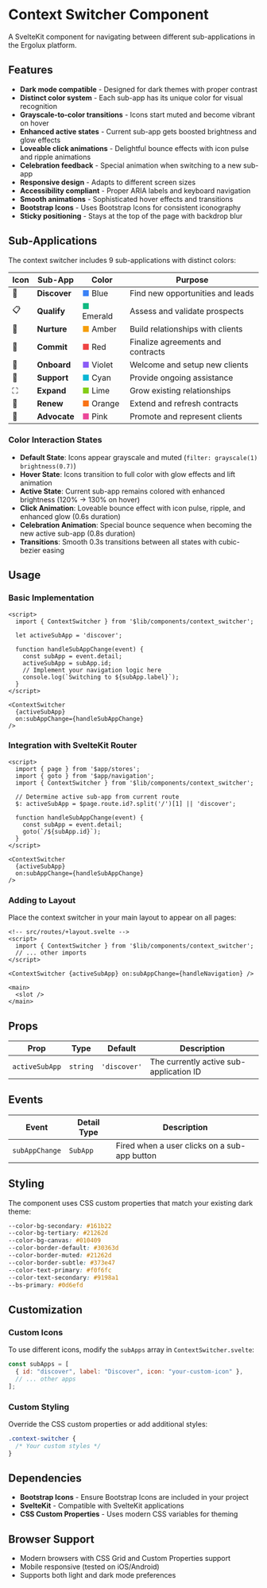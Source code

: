 # Context Switcher Component

A SvelteKit component for navigating between different sub-applications in the Ergolux platform.

## Features

- **Dark mode compatible** - Designed for dark themes with proper contrast
- **Distinct color system** - Each sub-app has its unique color for visual recognition
- **Grayscale-to-color transitions** - Icons start muted and become vibrant on hover
- **Enhanced active states** - Current sub-app gets boosted brightness and glow effects
- **Loveable click animations** - Delightful bounce effects with icon pulse and ripple animations
- **Celebration feedback** - Special animation when switching to a new sub-app
- **Responsive design** - Adapts to different screen sizes
- **Accessibility compliant** - Proper ARIA labels and keyboard navigation
- **Smooth animations** - Sophisticated hover effects and transitions
- **Bootstrap Icons** - Uses Bootstrap Icons for consistent iconography
- **Sticky positioning** - Stays at the top of the page with backdrop blur

## Sub-Applications

The context switcher includes 9 sub-applications with distinct colors:

| Icon | Sub-App      | Color                                        | Purpose                           |
| ---- | ------------ | -------------------------------------------- | --------------------------------- |
| 🧭   | **Discover** | <span style="color:#3b82f6">■</span> Blue    | Find new opportunities and leads  |
| 📋   | **Qualify**  | <span style="color:#10b981">■</span> Emerald | Assess and validate prospects     |
| 💬   | **Nurture**  | <span style="color:#f59e0b">■</span> Amber   | Build relationships with clients  |
| 📝   | **Commit**   | <span style="color:#ef4444">■</span> Red     | Finalize agreements and contracts |
| 🚀   | **Onboard**  | <span style="color:#8b5cf6">■</span> Violet  | Welcome and setup new clients     |
| 🛟    | **Support**  | <span style="color:#06b6d4">■</span> Cyan    | Provide ongoing assistance        |
| ⛶    | **Expand**   | <span style="color:#84cc16">■</span> Lime    | Grow existing relationships       |
| 🔄   | **Renew**    | <span style="color:#f97316">■</span> Orange  | Extend and refresh contracts      |
| 📢   | **Advocate** | <span style="color:#ec4899">■</span> Pink    | Promote and represent clients     |

### Color Interaction States

- **Default State**: Icons appear grayscale and muted (`filter: grayscale(1) brightness(0.7)`)
- **Hover State**: Icons transition to full color with glow effects and lift animation
- **Active State**: Current sub-app remains colored with enhanced brightness (120% → 130% on hover)
- **Click Animation**: Loveable bounce effect with icon pulse, ripple, and enhanced glow (0.6s duration)
- **Celebration Animation**: Special bounce sequence when becoming the new active sub-app (0.8s duration)
- **Transitions**: Smooth 0.3s transitions between all states with cubic-bezier easing

## Usage

### Basic Implementation

```svelte
<script>
  import { ContextSwitcher } from '$lib/components/context_switcher';

  let activeSubApp = 'discover';

  function handleSubAppChange(event) {
    const subApp = event.detail;
    activeSubApp = subApp.id;
    // Implement your navigation logic here
    console.log(`Switching to ${subApp.label}`);
  }
</script>

<ContextSwitcher
  {activeSubApp}
  on:subAppChange={handleSubAppChange}
/>
```

### Integration with SvelteKit Router

```svelte
<script>
  import { page } from '$app/stores';
  import { goto } from '$app/navigation';
  import { ContextSwitcher } from '$lib/components/context_switcher';

  // Determine active sub-app from current route
  $: activeSubApp = $page.route.id?.split('/')[1] || 'discover';

  function handleSubAppChange(event) {
    const subApp = event.detail;
    goto(`/${subApp.id}`);
  }
</script>

<ContextSwitcher
  {activeSubApp}
  on:subAppChange={handleSubAppChange}
/>
```

### Adding to Layout

Place the context switcher in your main layout to appear on all pages:

```svelte
<!-- src/routes/+layout.svelte -->
<script>
  import { ContextSwitcher } from '$lib/components/context_switcher';
  // ... other imports
</script>

<ContextSwitcher {activeSubApp} on:subAppChange={handleNavigation} />

<main>
  <slot />
</main>
```

## Props

| Prop           | Type     | Default      | Description                             |
| -------------- | -------- | ------------ | --------------------------------------- |
| `activeSubApp` | `string` | `'discover'` | The currently active sub-application ID |

## Events

| Event          | Detail Type | Description                                  |
| -------------- | ----------- | -------------------------------------------- |
| `subAppChange` | `SubApp`    | Fired when a user clicks on a sub-app button |

## Styling

The component uses CSS custom properties that match your existing dark theme:

```css
--color-bg-secondary: #161b22
--color-bg-tertiary: #21262d
--color-bg-canvas: #010409
--color-border-default: #30363d
--color-border-muted: #21262d
--color-border-subtle: #373e47
--color-text-primary: #f0f6fc
--color-text-secondary: #9198a1
--bs-primary: #0d6efd
```

## Customization

### Custom Icons

To use different icons, modify the `subApps` array in `ContextSwitcher.svelte`:

```javascript
const subApps = [
  { id: "discover", label: "Discover", icon: "your-custom-icon" },
  // ... other apps
];
```

### Custom Styling

Override the CSS custom properties or add additional styles:

```css
.context-switcher {
  /* Your custom styles */
}
```

## Dependencies

- **Bootstrap Icons** - Ensure Bootstrap Icons are included in your project
- **SvelteKit** - Compatible with SvelteKit applications
- **CSS Custom Properties** - Uses modern CSS variables for theming

## Browser Support

- Modern browsers with CSS Grid and Custom Properties support
- Mobile responsive (tested on iOS/Android)
- Supports both light and dark mode preferences
